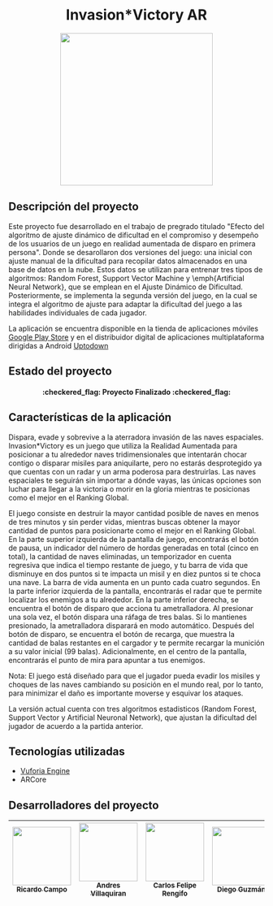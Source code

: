 <h1 align="center"> Invasion*Victory AR </h1>

<p align="center"><img src="https://github.com/andrsvilla/DemoAR/assets/72285096/8fced820-d748-4f04-b0f2-f77d303eefb0" width=300></p>


## Descripción del proyecto

Este proyecto fue desarrollado en el trabajo de pregrado titulado "Efecto del algoritmo de ajuste dinámico de dificultad en el compromiso y desempeño de los usuarios de un juego en realidad aumentada de disparo en primera persona". Donde se desarollaron dos versiones del juego: una inicial con ajuste manual de la dificultad para recopilar datos almacenados en una base de datos en la nube. Estos datos se utilizan para entrenar tres tipos de algoritmos: Random Forest, Support Vector Machine y \emph{Artificial Neural Network}, que se emplean en el Ajuste Dinámico de Dificultad. Posteriormente, se implementa la segunda versión del juego, en la cual se integra el algoritmo de ajuste para adaptar la dificultad del juego a las habilidades individuales de cada jugador.

La aplicación se encuentra disponible en la tienda de aplicaciones móviles [Google Play Store](https://play.google.com/store/apps/details?id=com.unicauca.InvasionVictory) y en el distribuidor digital de aplicaciones multiplataforma dirigidas a Android [Uptodown](https://invasion-victory.uptodown.com/android)

## Estado del proyecto

<h4 align="center">:checkered_flag: Proyecto Finalizado :checkered_flag:</h4>



## Características de la aplicación

Dispara, evade y sobrevive a la aterradora invasión de las naves espaciales. Invasion*Victory es un juego que utiliza la Realidad Aumentada para posicionar a tu alrededor naves tridimensionales que intentarán chocar contigo o disparar misiles para aniquilarte, pero no estarás desprotegido ya que cuentas con un radar y un arma poderosa para destruirlas. Las naves espaciales te seguirán sin importar a dónde vayas, las únicas opciones son luchar para llegar a la victoria o morir en la gloria mientras te posicionas como el mejor en el Ranking Global.


El juego consiste en destruir la mayor cantidad posible de naves en menos de tres minutos y sin perder vidas, mientras buscas obtener la mayor cantidad de puntos para posicionarte como el mejor en el Ranking Global. En la parte superior izquierda de la pantalla de juego, encontrarás el botón de pausa, un indicador del número de hordas generadas en total (cinco en total), la cantidad de naves eliminadas, un temporizador en cuenta regresiva que indica el tiempo restante de juego, y tu barra de vida que disminuye en dos puntos si te impacta un misil y en diez puntos si te choca una nave. La barra de vida aumenta en un punto cada cuatro segundos. En la parte inferior izquierda de la pantalla, encontrarás el radar que te permite localizar los enemigos a tu alrededor. En la parte inferior derecha, se encuentra el botón de disparo que acciona tu ametralladora. Al presionar una sola vez, el botón dispara una ráfaga de tres balas. Si lo mantienes presionado, la ametralladora disparará en modo automático. Después del botón de disparo, se encuentra el botón de recarga, que muestra la cantidad de balas restantes en el cargador y te permite recargar la munición a su valor inicial (99 balas). Adicionalmente, en el centro de la pantalla, encontrarás el punto de mira para apuntar a tus enemigos.

Nota: El juego está diseñado para que el jugador pueda evadir los misiles y choques de las naves cambiando su posición en el mundo real, por lo tanto, para minimizar el daño es importante moverse y esquivar los ataques.


La versión actual cuenta con tres algoritmos estadisticos (Random Forest, Support Vector y Artificial Neuronal Network), que ajustan la dificultad del jugador de acuerdo a la partida anterior.




## Tecnologías utilizadas

* [Vuforia Engine](https://developer.vuforia.com/)
* ARCore

## Desarrolladores del proyecto


| [<img src="https://avatars.githubusercontent.com/u/91504918?v=4" width=115><br><sub>Ricardo Campo</sub>](https://github.com/RikardoKampo) |  [<img src="https://avatars.githubusercontent.com/u/72285096?v=4" width=115><br><sub>Andres Villaquiran</sub>](https://github.com/andrsvilla) |  [<img src="https://avatars.githubusercontent.com/u/78390593?v=4" width=115><br><sub>Carlos Felipe Rengifo</sub>](https://github.com/carlosfeliperengifo) |  [<img src="https://avatars.githubusercontent.com/u/46612636?v=4" width=115><br><sub>Diego Guzmán</sub>](https://github.com/diegoeguz90) |
| :---: | :---: | :---: | :---: |

